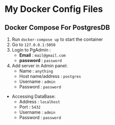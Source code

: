 # My Docker Config Files

## Docker Compose For PostgresDB

1. Run `docker-compose up` to start the container
2. Go to `127.0.0.1:5050`
3. Login to PgAdmin :
   - **Email** : `mail@gmail.com`
   - **password** : `password`
4. Add server in Admin panel:
   - Name : `anything`
   - Host name/address : `postgres`
   - Username : `admin`
   - Password : `password`
- Accessing DataBase:
    - Address : `localhost`
    - Port : `5432`
    - Username : `admin`
    - Password : `password`
